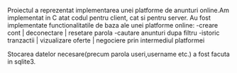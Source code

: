 


Proiectul a reprezentat implementarea unei platforme de anunturi online.Am implementat in C atat codul pentru client, cat si pentru server.
Au fost implementate functionalitatile de baza ale unei platforme online:
  -creare cont | deconectare | resetare parola
  -cautare anunturi dupa filtru
  -istoric tranzactii | vizualizare oferte | negociere prin intermediul platformei
  
Stocarea datelor necesare(precum parola useri,username etc.) a fost facuta in sqlite3.
